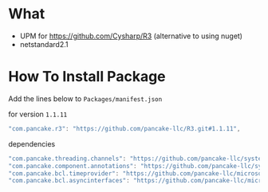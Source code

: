# What

- UPM for https://github.com/Cysharp/R3 (alternative to using nuget)
- netstandard2.1


# How To Install Package

Add the lines below to `Packages/manifest.json`

for version `1.1.11`
```csharp
"com.pancake.r3": "https://github.com/pancake-llc/R3.git#1.1.11",
```

dependencies
```csharp
"com.pancake.threading.channels": "https://github.com/pancake-llc/system.threading.channels.git#8.0.0",
"com.pancake.component.annotations": "https://github.com/pancake-llc/system-componentmodel-annotations.git#5.0.0",
"com.pancake.bcl.timeprovider": "https://github.com/pancake-llc/microsoft-bcl-time-provider.git#8.0.0",
"com.pancake.bcl.asyncinterfaces": "https://github.com/pancake-llc/microsoft-bcl-async-interfaces.git#6.0.0",
```
